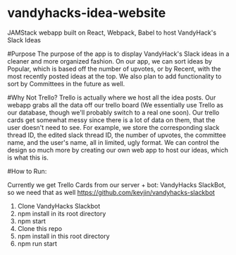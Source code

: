 # vandyhacks-idea-website
JAMStack webapp built on React, Webpack, Babel to host VandyHack's Slack Ideas

#Purpose
The purpose of the app is to display VandyHack's Slack ideas in a cleaner and more organized fashion. On our app, we can sort ideas by Popular, which is based off the number of upvotes, or by Recent, with the most recently posted ideas at the top. We also plan to add functionality to sort by Committees in the future as well.

#Why Not Trello?
Trello is actually where we host all the idea posts. Our webapp grabs all the data off our trello board (We essentially use Trello as our database, though we'll probably switch to a real one soon). Our trello cards get somewhat messy since there is a lot of data on them, that the user doesn't need to see. For example, we store the corresponding slack thread ID, the edited slack thread ID, the number of upvotes, the committee name, and the user's name, all in limited, ugly format. We can control the design so much more by creating our own web app to host our ideas, which is what this is.

#How to Run:

Currently we get Trello Cards from our server + bot: VandyHacks SlackBot, so we need that as well
https://github.com/kevjin/vandyhacks-slackbot

1. Clone VandyHacks Slackbot
2. npm install in its root directory
3. npm start
4. Clone this repo
5. npm install in this root directory
6. npm run start
